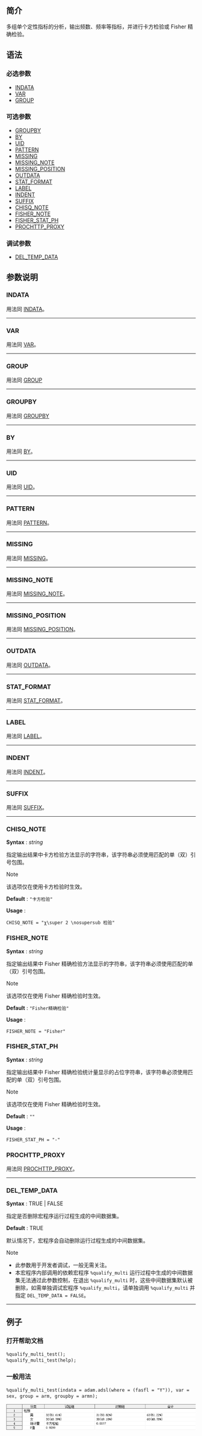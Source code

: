 ## 简介

多组单个定性指标的分析，输出频数、频率等指标，并进行卡方检验或 Fisher 精确检验。

## 语法

### 必选参数

- [INDATA](#indata)
- [VAR](#var)
- [GROUP](#group)

### 可选参数

- [GROUPBY](#groupby)
- [BY](#by)
- [UID](#uid)
- [PATTERN](#pattern)
- [MISSING](#missing)
- [MISSING_NOTE](#missing_note)
- [MISSING_POSITION](#missing_position)
- [OUTDATA](#outdata)
- [STAT_FORMAT](#stat_format)
- [LABEL](#label)
- [INDENT](#indent)
- [SUFFIX](#suffix)
- [CHISQ_NOTE](#chisq_note)
- [FISHER_NOTE](#fisher_note)
- [FISHER_STAT_PH](#fisher_stat_ph)
- [PROCHTTP_PROXY](#prochttp_proxy)

### 调试参数

- [DEL_TEMP_DATA](#del_temp_data)

## 参数说明

### INDATA

用法同 [INDATA](../qualify/readme.md#indata)。

---

### VAR

用法同 [VAR](../qualify/readme.md#var)。

---

### GROUP

用法同 [GROUP](../qualify_multi/readme.md#group)

---

### GROUPBY

用法同 [GROUPBY](../qualify_multi/readme.md#groupby)

---

### BY

用法同 [BY](../qualify/readme.md#by)。

---

### UID

用法同 [UID](../qualify/readme.md#uid)。

---

### PATTERN

用法同 [PATTERN](../qualify/readme.md#pattern)。

---

### MISSING

用法同 [MISSING](../qualify/readme.md#missing)。

---

### MISSING_NOTE

用法同 [MISSING_NOTE](../qualify/readme.md#missing_note)。

---

### MISSING_POSITION

用法同 [MISSING_POSITION](../qualify/readme.md#missing_position)。

---

### OUTDATA

用法同 [OUTDATA](../qualify_multi/readme.md#outdata)。

---

### STAT_FORMAT

用法同 [STAT_FORMAT](../qualify/readme.md#stat_format)。

---

### LABEL

用法同 [LABEL](../qualify/readme.md#label)。

---

### INDENT

用法同 [INDENT](../qualify/readme.md#indent)。

---

### SUFFIX

用法同 [SUFFIX](../qualify/readme.md#suffix)。

---

### CHISQ_NOTE

**Syntax** : _string_

指定输出结果中卡方检验方法显示的字符串，该字符串必须使用匹配的单（双）引号包围。

> [!NOTE]
>
> 该选项仅在使用卡方检验时生效。

**Default** : `"卡方检验"`

**Usage** :

```sas
CHISQ_NOTE = "χ\super 2 \nosupersub 检验"
```

### FISHER_NOTE

**Syntax** : _string_

指定输出结果中 Fisher 精确检验方法显示的字符串，该字符串必须使用匹配的单（双）引号包围。

> [!NOTE]
>
> 该选项仅在使用 Fisher 精确检验时生效。

**Default** : `"Fisher精确检验"`

**Usage** :

```sas
FISHER_NOTE = "Fisher"
```

### FISHER_STAT_PH

**Syntax** : _string_

指定输出结果中 Fisher 精确检验统计量显示的占位字符串，该字符串必须使用匹配的单（双）引号包围。

> [!NOTE]
>
> 该选项仅在使用 Fisher 精确检验时生效。

**Default** : `""`

**Usage** :

```sas
FISHER_STAT_PH = "-"
```

### PROCHTTP_PROXY

用法同 [PROCHTTP_PROXY](../qualify_multi/readme.md#prochttp_proxy)。

---

### DEL_TEMP_DATA

**Syntax** : TRUE | FALSE

指定是否删除宏程序运行过程生成的中间数据集。

**Default** : TRUE

默认情况下，宏程序会自动删除运行过程生成的中间数据集。

> [!NOTE]
>
> - 此参数用于开发者调试，一般无需关注。
> - 本宏程序内部调用的依赖宏程序 `%qualify_multi` 运行过程中生成的中间数据集无法通过此参数控制，在退出 `%qualify_multi` 时，这些中间数据集默认被删除，如需单独调试宏程序 `%qualify_multi`，请单独调用 `%qualify_multi` 并指定 `DEL_TEMP_DATA = FALSE`。

---

## 例子

### 打开帮助文档

```sas
%qualify_multi_test();
%qualify_multi_test(help);
```

### 一般用法

```sas
%qualify_multi_test(indata = adam.adsl(where = (fasfl = "Y")), var = sex, group = arm, groupby = armn);
```

![](./assets/example-regular.png)
